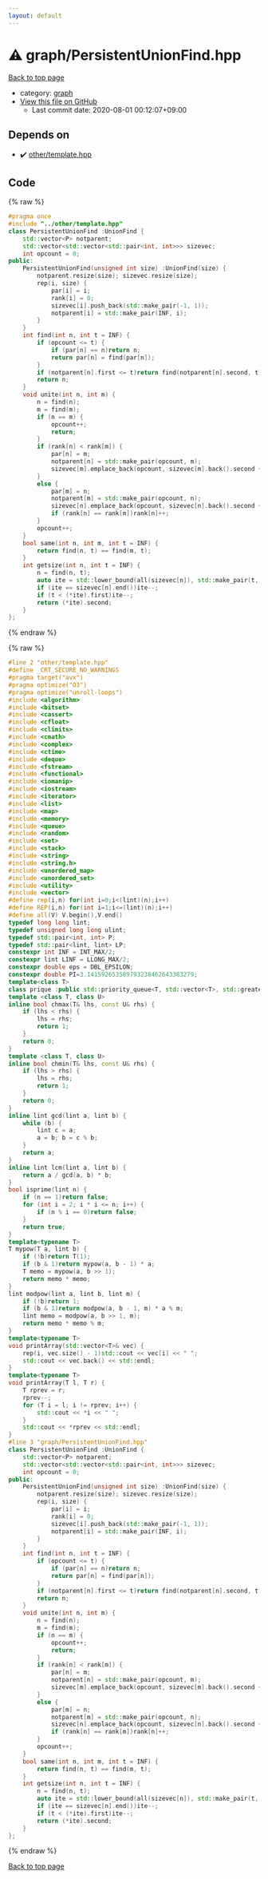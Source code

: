 ```yaml
---
layout: default
---
```


<!-- mathjax config similar to math.stackexchange -->
<script type="text/javascript" async
  src="https://cdnjs.cloudflare.com/ajax/libs/mathjax/2.7.5/MathJax.js?config=TeX-MML-AM_CHTML">
</script>
<script type="text/x-mathjax-config">
  MathJax.Hub.Config({
    TeX: { equationNumbers: { autoNumber: "AMS" }},
    tex2jax: {
      inlineMath: [ ['$','$'] ],
      processEscapes: true
    },
    "HTML-CSS": { matchFontHeight: false },
    displayAlign: "left",
    displayIndent: "2em"
  });
</script>

<script type="text/javascript" src="https://cdnjs.cloudflare.com/ajax/libs/jquery/3.4.1/jquery.min.js"></script>
<script src="https://cdn.jsdelivr.net/npm/jquery-balloon-js@1.1.2/jquery.balloon.min.js" integrity="sha256-ZEYs9VrgAeNuPvs15E39OsyOJaIkXEEt10fzxJ20+2I=" crossorigin="anonymous"></script>
<script type="text/javascript" src="../../assets/js/copy-button.js"></script>
<link rel="stylesheet" href="../../assets/css/copy-button.css" />


# :warning: graph/PersistentUnionFind.hpp

<a href="../../index.html">Back to top page</a>

* category: <a href="../../index.html#f8b0b924ebd7046dbfa85a856e4682c8">graph</a>
* <a href="{{ site.github.repository_url }}/blob/master/graph/PersistentUnionFind.hpp">View this file on GitHub</a>
    - Last commit date: 2020-08-01 00:12:07+09:00




## Depends on

* :heavy_check_mark: <a href="../other/template.hpp.html">other/template.hpp</a>


## Code

<a id="unbundled"></a>
{% raw %}
```cpp
#pragma once
#include "../other/template.hpp"
class PersistentUnionFind :UnionFind {
	std::vector<P> notparent;
	std::vector<std::vector<std::pair<int, int>>> sizevec;
	int opcount = 0;
public:
	PersistentUnionFind(unsigned int size) :UnionFind(size) {
		notparent.resize(size); sizevec.resize(size);
		rep(i, size) {
			par[i] = i;
			rank[i] = 0;
			sizevec[i].push_back(std::make_pair(-1, 1));
			notparent[i] = std::make_pair(INF, i);
		}
	}
	int find(int n, int t = INF) {
		if (opcount <= t) {
			if (par[n] == n)return n;
			return par[n] = find(par[n]);
		}
		if (notparent[n].first <= t)return find(notparent[n].second, t);
		return n;
	}
	void unite(int n, int m) {
		n = find(n);
		m = find(m);
		if (n == m) {
			opcount++;
			return;
		}
		if (rank[n] < rank[m]) {
			par[n] = m;
			notparent[n] = std::make_pair(opcount, m);
			sizevec[m].emplace_back(opcount, sizevec[m].back().second + sizevec[n].back().second);
		}
		else {
			par[m] = n;
			notparent[m] = std::make_pair(opcount, n);
			sizevec[n].emplace_back(opcount, sizevec[n].back().second + sizevec[m].back().second);
			if (rank[n] == rank[m])rank[n]++;
		}
		opcount++;
	}
	bool same(int n, int m, int t = INF) {
		return find(n, t) == find(m, t);
	}
	int getsize(int n, int t = INF) {
		n = find(n, t);
		auto ite = std::lower_bound(all(sizevec[n]), std::make_pair(t, 0));
		if (ite == sizevec[n].end())ite--;
		if (t < (*ite).first)ite--;
		return (*ite).second;
	}
};
```
{% endraw %}

<a id="bundled"></a>
{% raw %}
```cpp
#line 2 "other/template.hpp"
#define _CRT_SECURE_NO_WARNINGS
#pragma target("avx")
#pragma optimize("O3")
#pragma optimize("unroll-loops")
#include <algorithm>
#include <bitset>
#include <cassert>
#include <cfloat>
#include <climits>
#include <cmath>
#include <complex>
#include <ctime>
#include <deque>
#include <fstream>
#include <functional>
#include <iomanip>
#include <iostream>
#include <iterator>
#include <list>
#include <map>
#include <memory>
#include <queue>
#include <random>
#include <set>
#include <stack>
#include <string>
#include <string.h>
#include <unordered_map>
#include <unordered_set>
#include <utility>
#include <vector>
#define rep(i,n) for(int i=0;i<(lint)(n);i++)
#define REP(i,n) for(int i=1;i<=(lint)(n);i++)
#define all(V) V.begin(),V.end()
typedef long long lint;
typedef unsigned long long ulint;
typedef std::pair<int, int> P;
typedef std::pair<lint, lint> LP;
constexpr int INF = INT_MAX/2;
constexpr lint LINF = LLONG_MAX/2;
constexpr double eps = DBL_EPSILON;
constexpr double PI=3.141592653589793238462643383279;
template<class T>
class prique :public std::priority_queue<T, std::vector<T>, std::greater<T>> {};
template <class T, class U>
inline bool chmax(T& lhs, const U& rhs) {
	if (lhs < rhs) {
		lhs = rhs;
		return 1;
	}
	return 0;
}
template <class T, class U>
inline bool chmin(T& lhs, const U& rhs) {
	if (lhs > rhs) {
		lhs = rhs;
		return 1;
	}
	return 0;
}
inline lint gcd(lint a, lint b) {
	while (b) {
		lint c = a;
		a = b; b = c % b;
	}
	return a;
}
inline lint lcm(lint a, lint b) {
	return a / gcd(a, b) * b;
}
bool isprime(lint n) {
	if (n == 1)return false;
	for (int i = 2; i * i <= n; i++) {
		if (n % i == 0)return false;
	}
	return true;
}
template<typename T>
T mypow(T a, lint b) {
	if (!b)return T(1);
	if (b & 1)return mypow(a, b - 1) * a;
	T memo = mypow(a, b >> 1);
	return memo * memo;
}
lint modpow(lint a, lint b, lint m) {
	if (!b)return 1;
	if (b & 1)return modpow(a, b - 1, m) * a % m;
	lint memo = modpow(a, b >> 1, m);
	return memo * memo % m;
}
template<typename T>
void printArray(std::vector<T>& vec) {
	rep(i, vec.size() - 1)std::cout << vec[i] << " ";
	std::cout << vec.back() << std::endl;
}
template<typename T>
void printArray(T l, T r) {
	T rprev = r;
	rprev--;
	for (T i = l; i != rprev; i++) {
		std::cout << *i << " ";
	}
	std::cout << *rprev << std::endl;
}
#line 3 "graph/PersistentUnionFind.hpp"
class PersistentUnionFind :UnionFind {
	std::vector<P> notparent;
	std::vector<std::vector<std::pair<int, int>>> sizevec;
	int opcount = 0;
public:
	PersistentUnionFind(unsigned int size) :UnionFind(size) {
		notparent.resize(size); sizevec.resize(size);
		rep(i, size) {
			par[i] = i;
			rank[i] = 0;
			sizevec[i].push_back(std::make_pair(-1, 1));
			notparent[i] = std::make_pair(INF, i);
		}
	}
	int find(int n, int t = INF) {
		if (opcount <= t) {
			if (par[n] == n)return n;
			return par[n] = find(par[n]);
		}
		if (notparent[n].first <= t)return find(notparent[n].second, t);
		return n;
	}
	void unite(int n, int m) {
		n = find(n);
		m = find(m);
		if (n == m) {
			opcount++;
			return;
		}
		if (rank[n] < rank[m]) {
			par[n] = m;
			notparent[n] = std::make_pair(opcount, m);
			sizevec[m].emplace_back(opcount, sizevec[m].back().second + sizevec[n].back().second);
		}
		else {
			par[m] = n;
			notparent[m] = std::make_pair(opcount, n);
			sizevec[n].emplace_back(opcount, sizevec[n].back().second + sizevec[m].back().second);
			if (rank[n] == rank[m])rank[n]++;
		}
		opcount++;
	}
	bool same(int n, int m, int t = INF) {
		return find(n, t) == find(m, t);
	}
	int getsize(int n, int t = INF) {
		n = find(n, t);
		auto ite = std::lower_bound(all(sizevec[n]), std::make_pair(t, 0));
		if (ite == sizevec[n].end())ite--;
		if (t < (*ite).first)ite--;
		return (*ite).second;
	}
};

```
{% endraw %}

<a href="../../index.html">Back to top page</a>

